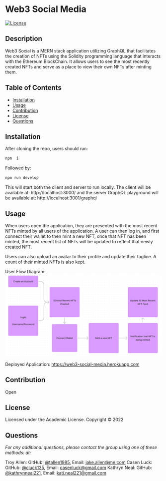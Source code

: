 # Web3 Social Media
[![License](https://img.shields.io/badge/license-Acadmic-blue.svg)](https://opensource.org/licenses/AFL-3.0)

## Description
Web3 Social is a MERN stack application utilizing GraphQL that facilitates the creation of NFTs using the Solidity programming language that interacts with the Ethereum BlockChain. It allows users to see the most recently created NFTs and serve as a place to view their own NFTs after minting them.

## Table of Contents
* [Installation](#installation)
* [Usage](#usage)
* [Contribution](#contribution)
* [License](#license)
* [Questions](#questions)

## Installation
After cloning the repo, users should run:
```bash
npm  i
```
Followed by:
```bash
npm run develop
```
This will start both the client and server to run locally. The client will be available at: http://localhost:3000/ and the server GraphQL playground will be available at: http://localhost:3001/graphql

## Usage
When users open the application, they are presented with the most recent NFTs minted by all users of the application. A user can then log in, and first connect their wallet to then mint a new NFT, once that NFT has been minted, the most recent list of NFTs will be updated to reflect that newly created NFT.

Users can also upload an avatar to their profile and update their tagline. A count of their minted NFTs is also kept.

User Flow Diagram:
![Screenshot](/assets/img/userFlow.png)

Deployed Application: https://web3-social-media.herokuapp.com 

## Contribution
Open

## License 
Licensed under the Academic License. Copyright © 2022

## Questions
*For any additional questions, please contact the group using one of these methods: at:* 

Troy Allen: GitHub: [@tallen1985](https://github.com/tallen1985), Email: [jake.allen@me.com](mailto:jake.allen@me.com)
Casen Luck: GitHub: [@cluck135](https://github.com/cluck135/), Email: [casenluck@gmail.com](mailto:casenluck@gmail.com)
Kathryn Neal: GitHub: [@kathrynneal221](https://github.com/kathrynneal221), Email: [kati.neal221@gmail.com](mailto:kati.neal221@gmail.com)